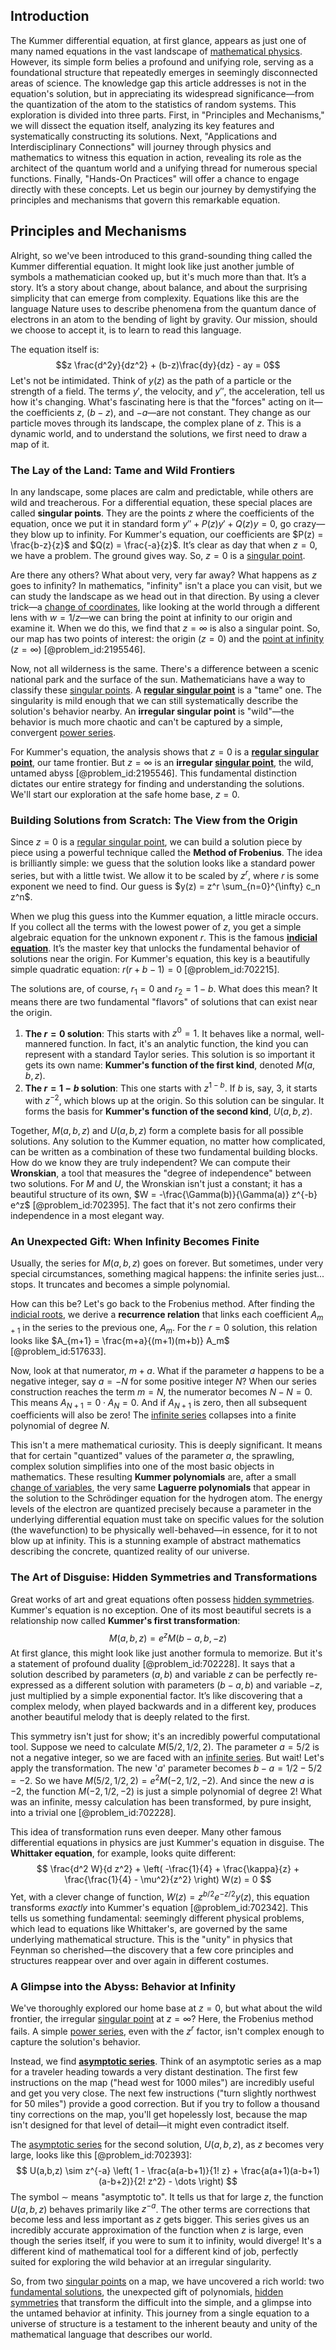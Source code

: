 ## Introduction
The Kummer differential equation, at first glance, appears as just one of many named equations in the vast landscape of [mathematical physics](@article_id:264909). However, its simple form belies a profound and unifying role, serving as a foundational structure that repeatedly emerges in seemingly disconnected areas of science. The knowledge gap this article addresses is not in the equation's solution, but in appreciating its widespread significance—from the quantization of the atom to the statistics of random systems. This exploration is divided into three parts. First, in "Principles and Mechanisms," we will dissect the equation itself, analyzing its key features and systematically constructing its solutions. Next, "Applications and Interdisciplinary Connections" will journey through physics and mathematics to witness this equation in action, revealing its role as the architect of the quantum world and a unifying thread for numerous special functions. Finally, "Hands-On Practices" will offer a chance to engage directly with these concepts. Let us begin our journey by demystifying the principles and mechanisms that govern this remarkable equation.

## Principles and Mechanisms

Alright, so we've been introduced to this grand-sounding thing called the Kummer differential equation. It might look like just another jumble of symbols a mathematician cooked up, but it's much more than that. It’s a story. It’s a story about change, about balance, and about the surprising simplicity that can emerge from complexity. Equations like this are the language Nature uses to describe phenomena from the quantum dance of electrons in an atom to the bending of light by gravity. Our mission, should we choose to accept it, is to learn to read this language.

The equation itself is:
$$z \frac{d^2y}{dz^2} + (b-z)\frac{dy}{dz} - ay = 0$$
Let's not be intimidated. Think of $y(z)$ as the path of a particle or the strength of a field. The terms $y'$, the velocity, and $y''$, the acceleration, tell us how it's changing. What's fascinating here is that the "forces" acting on it—the coefficients $z$, $(b-z)$, and $-a$—are not constant. They change as our particle moves through its landscape, the complex plane of $z$. This is a dynamic world, and to understand the solutions, we first need to draw a map of it.

### The Lay of the Land: Tame and Wild Frontiers

In any landscape, some places are calm and predictable, while others are wild and treacherous. For a differential equation, these special places are called **singular points**. They are the points $z$ where the coefficients of the equation, once we put it in standard form $y'' + P(z)y' + Q(z)y = 0$, go crazy—they blow up to infinity. For Kummer's equation, our coefficients are $P(z) = \frac{b-z}{z}$ and $Q(z) = \frac{-a}{z}$. It’s clear as day that when $z=0$, we have a problem. The ground gives way. So, $z=0$ is a [singular point](@article_id:170704).

Are there any others? What about very, very far away? What happens as $z$ goes to infinity? In mathematics, "infinity" isn't a place you can visit, but we can study the landscape as we head out in that direction. By using a clever trick—a [change of coordinates](@article_id:272645), like looking at the world through a different lens with $w=1/z$—we can bring the point at infinity to our origin and examine it. When we do this, we find that $z=\infty$ is also a singular point. So, our map has two points of interest: the origin ($z=0$) and the [point at infinity](@article_id:154043) ($z=\infty$) [@problem_id:2195546].

Now, not all wilderness is the same. There's a difference between a scenic national park and the surface of the sun. Mathematicians have a way to classify these [singular points](@article_id:266205). A **[regular singular point](@article_id:162788)** is a "tame" one. The singularity is mild enough that we can still systematically describe the solution's behavior nearby. An **irregular singular point** is "wild"—the behavior is much more chaotic and can't be captured by a simple, convergent [power series](@article_id:146342).

For Kummer's equation, the analysis shows that $z=0$ is a **[regular singular point](@article_id:162788)**, our tame frontier. But $z=\infty$ is an **irregular [singular point](@article_id:170704)**, the wild, untamed abyss [@problem_id:2195546]. This fundamental distinction dictates our entire strategy for finding and understanding the solutions. We'll start our exploration at the safe home base, $z=0$.

### Building Solutions from Scratch: The View from the Origin

Since $z=0$ is a [regular singular point](@article_id:162788), we can build a solution piece by piece using a powerful technique called the **Method of Frobenius**. The idea is brilliantly simple: we guess that the solution looks like a standard power series, but with a little twist. We allow it to be scaled by $z^r$, where $r$ is some exponent we need to find. Our guess is $y(z) = z^r \sum_{n=0}^{\infty} c_n z^n$.

When we plug this guess into the Kummer equation, a little miracle occurs. If you collect all the terms with the lowest power of $z$, you get a simple algebraic equation for the unknown exponent $r$. This is the famous **[indicial equation](@article_id:165461)**. It’s the master key that unlocks the fundamental behavior of solutions near the origin. For Kummer's equation, this key is a beautifully simple quadratic equation: $r(r+b-1) = 0$ [@problem_id:702215].

The solutions are, of course, $r_1=0$ and $r_2=1-b$. What does this mean? It means there are two fundamental "flavors" of solutions that can exist near the origin.
1.  **The $r=0$ solution**: This starts with $z^0=1$. It behaves like a normal, well-mannered function. In fact, it's an analytic function, the kind you can represent with a standard Taylor series. This solution is so important it gets its own name: **Kummer's function of the first kind**, denoted $M(a,b,z)$.
2.  **The $r=1-b$ solution**: This one starts with $z^{1-b}$. If $b$ is, say, $3$, it starts with $z^{-2}$, which blows up at the origin. So this solution can be singular. It forms the basis for **Kummer's function of the second kind**, $U(a,b,z)$.

Together, $M(a,b,z)$ and $U(a,b,z)$ form a complete basis for all possible solutions. Any solution to the Kummer equation, no matter how complicated, can be written as a combination of these two fundamental building blocks. How do we know they are truly independent? We can compute their **Wronskian**, a tool that measures the "degree of independence" between two solutions. For $M$ and $U$, the Wronskian isn't just a constant; it has a beautiful structure of its own, $W = -\frac{\Gamma(b)}{\Gamma(a)} z^{-b} e^z$ [@problem_id:702395]. The fact that it's not zero confirms their independence in a most elegant way.

### An Unexpected Gift: When Infinity Becomes Finite

Usually, the series for $M(a,b,z)$ goes on forever. But sometimes, under very special circumstances, something magical happens: the infinite series just... stops. It truncates and becomes a simple polynomial.

How can this be? Let's go back to the Frobenius method. After finding the [indicial roots](@article_id:168384), we derive a **recurrence relation** that links each coefficient $A_{m+1}$ in the series to the previous one, $A_m$. For the $r=0$ solution, this relation looks like $A_{m+1} = \frac{m+a}{(m+1)(m+b)} A_m$ [@problem_id:517633].

Now, look at that numerator, $m+a$. What if the parameter $a$ happens to be a negative integer, say $a=-N$ for some positive integer $N$? When our series construction reaches the term $m=N$, the numerator becomes $N-N = 0$. This means $A_{N+1} = 0 \cdot A_N = 0$. And if $A_{N+1}$ is zero, then all subsequent coefficients will also be zero! The [infinite series](@article_id:142872) collapses into a finite polynomial of degree $N$.

This isn't a mere mathematical curiosity. This is deeply significant. It means that for certain "quantized" values of the parameter $a$, the sprawling, complex solution simplifies into one of the most basic objects in mathematics. These resulting **Kummer polynomials** are, after a small [change of variables](@article_id:140892), the very same **Laguerre polynomials** that appear in the solution to the Schrödinger equation for the hydrogen atom. The energy levels of the electron are quantized precisely because a parameter in the underlying differential equation must take on specific values for the solution (the wavefunction) to be physically well-behaved—in essence, for it to not blow up at infinity. This is a stunning example of abstract mathematics describing the concrete, quantized reality of our universe.

### The Art of Disguise: Hidden Symmetries and Transformations

Great works of art and great equations often possess [hidden symmetries](@article_id:146828). Kummer's equation is no exception. One of its most beautiful secrets is a relationship now called **Kummer's first transformation**:
$$M(a, b, z) = e^z M(b-a, b, -z)$$
At first glance, this might look like just another formula to memorize. But it's a statement of profound duality [@problem_id:702228]. It says that a solution described by parameters $(a,b)$ and variable $z$ can be perfectly re-expressed as a different solution with parameters $(b-a, b)$ and variable $-z$, just multiplied by a simple exponential factor. It’s like discovering that a complex melody, when played backwards and in a different key, produces another beautiful melody that is deeply related to the first.

This symmetry isn't just for show; it's an incredibly powerful computational tool. Suppose we need to calculate $M(5/2, 1/2, 2)$. The parameter $a=5/2$ is not a negative integer, so we are faced with an [infinite series](@article_id:142872). But wait! Let's apply the transformation. The new '$a$' parameter becomes $b-a = 1/2 - 5/2 = -2$. So we have $M(5/2, 1/2, 2) = e^2 M(-2, 1/2, -2)$. And since the new $a$ is $-2$, the function $M(-2, 1/2, -2)$ is just a simple polynomial of degree 2! What was an infinite, messy calculation has been transformed, by pure insight, into a trivial one [@problem_id:702228].

This idea of transformation runs even deeper. Many other famous differential equations in physics are just Kummer's equation in disguise. The **Whittaker equation**, for example, looks quite different:
$$ \frac{d^2 W}{d z^2} + \left( -\frac{1}{4} + \frac{\kappa}{z} + \frac{\frac{1}{4} - \mu^2}{z^2} \right) W(z) = 0 $$
Yet, with a clever change of function, $W(z) = z^{b/2} e^{-z/2} y(z)$, this equation transforms *exactly* into Kummer's equation [@problem_id:702342]. This tells us something fundamental: seemingly different physical problems, which lead to equations like Whittaker's, are governed by the same underlying mathematical structure. This is the "unity" in physics that Feynman so cherished—the discovery that a few core principles and structures reappear over and over again in different costumes.

### A Glimpse into the Abyss: Behavior at Infinity

We've thoroughly explored our home base at $z=0$, but what about the wild frontier, the irregular [singular point](@article_id:170704) at $z=\infty$? Here, the Frobenius method fails. A simple [power series](@article_id:146342), even with the $z^r$ factor, isn't complex enough to capture the solution's behavior.

Instead, we find **[asymptotic series](@article_id:167898)**. Think of an asymptotic series as a map for a traveler heading towards a very distant destination. The first few instructions on the map ("head west for 1000 miles") are incredibly useful and get you very close. The next few instructions ("turn slightly northwest for 50 miles") provide a good correction. But if you try to follow a thousand tiny corrections on the map, you'll get hopelessly lost, because the map isn't designed for that level of detail—it might even contradict itself.

The [asymptotic series](@article_id:167898) for the second solution, $U(a,b,z)$, as $z$ becomes very large, looks like this [@problem_id:702393]:
$$ U(a,b,z) \sim z^{-a} \left( 1 - \frac{a(a-b+1)}{1! z} + \frac{a(a+1)(a-b+1)(a-b+2)}{2! z^2} - \dots \right) $$
The symbol $\sim$ means "asymptotic to". It tells us that for large $z$, the function $U(a,b,z)$ behaves primarily like $z^{-a}$. The other terms are corrections that become less and less important as $z$ gets bigger. This series gives us an incredibly accurate approximation of the function when $z$ is large, even though the series itself, if you were to sum it to infinity, would diverge! It's a different kind of mathematical tool for a different kind of job, perfectly suited for exploring the wild behavior at an irregular singularity.

So, from two [singular points](@article_id:266205) on a map, we have uncovered a rich world: two [fundamental solutions](@article_id:184288), the unexpected gift of polynomials, [hidden symmetries](@article_id:146828) that transform the difficult into the simple, and a glimpse into the untamed behavior at infinity. This journey from a single equation to a universe of structure is a testament to the inherent beauty and unity of the mathematical language that describes our world.